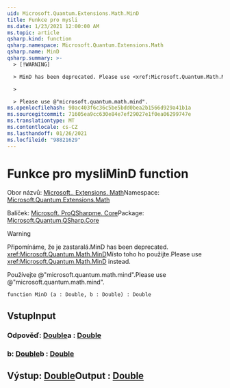 ```yaml
---
uid: Microsoft.Quantum.Extensions.Math.MinD
title: Funkce pro mysli
ms.date: 1/23/2021 12:00:00 AM
ms.topic: article
qsharp.kind: function
qsharp.namespace: Microsoft.Quantum.Extensions.Math
qsharp.name: MinD
qsharp.summary: >-
  > [!WARNING]

  > MinD has been deprecated. Please use <xref:Microsoft.Quantum.Math.MinD> instead.

  >

  > Please use @"microsoft.quantum.math.mind".
ms.openlocfilehash: 90ac403f6c36c5be5bdd0bea2b1566d929a41b1a
ms.sourcegitcommit: 71605ea9cc630e84e7ef29027e1f0ea06299747e
ms.translationtype: MT
ms.contentlocale: cs-CZ
ms.lasthandoff: 01/26/2021
ms.locfileid: "98821629"
---
```

# <a name="mind-function"></a><span data-ttu-id="2e5bb-102">Funkce pro mysli</span><span class="sxs-lookup"><span data-stu-id="2e5bb-102">MinD function</span></span>

<span data-ttu-id="2e5bb-103">Obor názvů: [Microsoft.. Extensions. Math](xref:Microsoft.Quantum.Extensions.Math)</span><span class="sxs-lookup"><span data-stu-id="2e5bb-103">Namespace: [Microsoft.Quantum.Extensions.Math](xref:Microsoft.Quantum.Extensions.Math)</span></span>

<span data-ttu-id="2e5bb-104">Balíček: [Microsoft. ProQSharpme. Core](https://nuget.org/packages/Microsoft.Quantum.QSharp.Core)</span><span class="sxs-lookup"><span data-stu-id="2e5bb-104">Package: [Microsoft.Quantum.QSharp.Core](https://nuget.org/packages/Microsoft.Quantum.QSharp.Core)</span></span>


> [!WARNING]
> <span data-ttu-id="2e5bb-105">Připomínáme, že je zastaralá.</span><span class="sxs-lookup"><span data-stu-id="2e5bb-105">MinD has been deprecated.</span></span> <span data-ttu-id="2e5bb-106"><xref:Microsoft.Quantum.Math.MinD>Místo toho ho použijte.</span><span class="sxs-lookup"><span data-stu-id="2e5bb-106">Please use <xref:Microsoft.Quantum.Math.MinD> instead.</span></span>
>
> <span data-ttu-id="2e5bb-107">Používejte @"microsoft.quantum.math.mind".</span><span class="sxs-lookup"><span data-stu-id="2e5bb-107">Please use @"microsoft.quantum.math.mind".</span></span>



```qsharp
function MinD (a : Double, b : Double) : Double
```


## <a name="input"></a><span data-ttu-id="2e5bb-108">Vstup</span><span class="sxs-lookup"><span data-stu-id="2e5bb-108">Input</span></span>

### <a name="a--double"></a><span data-ttu-id="2e5bb-109">Odpověď: [Double](xref:microsoft.quantum.lang-ref.double)</span><span class="sxs-lookup"><span data-stu-id="2e5bb-109">a : [Double](xref:microsoft.quantum.lang-ref.double)</span></span>




### <a name="b--double"></a><span data-ttu-id="2e5bb-110">b: [Double](xref:microsoft.quantum.lang-ref.double)</span><span class="sxs-lookup"><span data-stu-id="2e5bb-110">b : [Double](xref:microsoft.quantum.lang-ref.double)</span></span>





## <a name="output--double"></a><span data-ttu-id="2e5bb-111">Výstup: [Double](xref:microsoft.quantum.lang-ref.double)</span><span class="sxs-lookup"><span data-stu-id="2e5bb-111">Output : [Double](xref:microsoft.quantum.lang-ref.double)</span></span>

